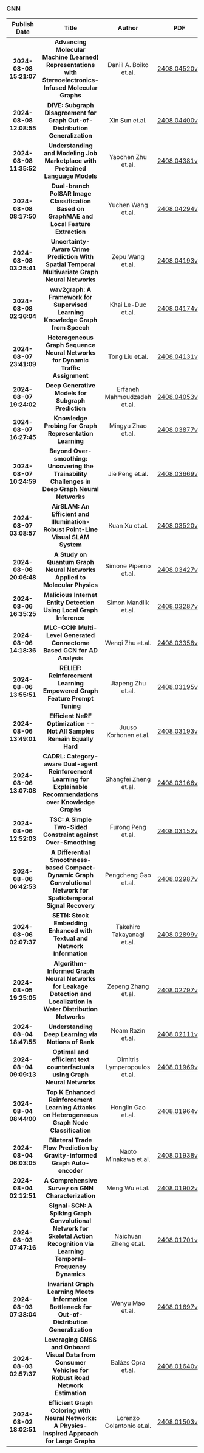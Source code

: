 
### GNN
|Publish Date|Title|Author|PDF|Code|
| :---: | :---: | :---: | :---: | :---: |
|**2024-08-08 15:21:07**|**Advancing Molecular Machine (Learned) Representations with   Stereoelectronics-Infused Molecular Graphs**|Daniil A. Boiko et.al.|[2408.04520v1](http://arxiv.org/abs/2408.04520v1)|[link](https://github.com/gomesgroup/simg)|
|**2024-08-08 12:08:55**|**DIVE: Subgraph Disagreement for Graph Out-of-Distribution Generalization**|Xin Sun et.al.|[2408.04400v1](http://arxiv.org/abs/2408.04400v1)|null|
|**2024-08-08 11:35:52**|**Understanding and Modeling Job Marketplace with Pretrained Language   Models**|Yaochen Zhu et.al.|[2408.04381v1](http://arxiv.org/abs/2408.04381v1)|null|
|**2024-08-08 08:17:50**|**Dual-branch PolSAR Image Classification Based on GraphMAE and Local   Feature Extraction**|Yuchen Wang et.al.|[2408.04294v1](http://arxiv.org/abs/2408.04294v1)|null|
|**2024-08-08 03:25:41**|**Uncertainty-Aware Crime Prediction With Spatial Temporal Multivariate   Graph Neural Networks**|Zepu Wang et.al.|[2408.04193v1](http://arxiv.org/abs/2408.04193v1)|null|
|**2024-08-08 02:36:04**|**wav2graph: A Framework for Supervised Learning Knowledge Graph from   Speech**|Khai Le-Duc et.al.|[2408.04174v1](http://arxiv.org/abs/2408.04174v1)|null|
|**2024-08-07 23:41:09**|**Heterogeneous Graph Sequence Neural Networks for Dynamic Traffic   Assignment**|Tong Liu et.al.|[2408.04131v1](http://arxiv.org/abs/2408.04131v1)|null|
|**2024-08-07 19:24:02**|**Deep Generative Models for Subgraph Prediction**|Erfaneh Mahmoudzadeh et.al.|[2408.04053v1](http://arxiv.org/abs/2408.04053v1)|null|
|**2024-08-07 16:27:45**|**Knowledge Probing for Graph Representation Learning**|Mingyu Zhao et.al.|[2408.03877v1](http://arxiv.org/abs/2408.03877v1)|null|
|**2024-08-07 10:24:59**|**Beyond Over-smoothing: Uncovering the Trainability Challenges in Deep   Graph Neural Networks**|Jie Peng et.al.|[2408.03669v1](http://arxiv.org/abs/2408.03669v1)|null|
|**2024-08-07 03:08:57**|**AirSLAM: An Efficient and Illumination-Robust Point-Line Visual SLAM   System**|Kuan Xu et.al.|[2408.03520v1](http://arxiv.org/abs/2408.03520v1)|null|
|**2024-08-06 20:06:48**|**A Study on Quantum Graph Neural Networks Applied to Molecular Physics**|Simone Piperno et.al.|[2408.03427v1](http://arxiv.org/abs/2408.03427v1)|null|
|**2024-08-06 16:35:25**|**Malicious Internet Entity Detection Using Local Graph Inference**|Simon Mandlik et.al.|[2408.03287v2](http://arxiv.org/abs/2408.03287v2)|null|
|**2024-08-06 14:18:36**|**MLC-GCN: Multi-Level Generated Connectome Based GCN for AD Analysis**|Wenqi Zhu et.al.|[2408.03358v1](http://arxiv.org/abs/2408.03358v1)|null|
|**2024-08-06 13:55:51**|**RELIEF: Reinforcement Learning Empowered Graph Feature Prompt Tuning**|Jiapeng Zhu et.al.|[2408.03195v1](http://arxiv.org/abs/2408.03195v1)|null|
|**2024-08-06 13:49:01**|**Efficient NeRF Optimization -- Not All Samples Remain Equally Hard**|Juuso Korhonen et.al.|[2408.03193v1](http://arxiv.org/abs/2408.03193v1)|null|
|**2024-08-06 13:07:08**|**CADRL: Category-aware Dual-agent Reinforcement Learning for Explainable   Recommendations over Knowledge Graphs**|Shangfei Zheng et.al.|[2408.03166v1](http://arxiv.org/abs/2408.03166v1)|null|
|**2024-08-06 12:52:03**|**TSC: A Simple Two-Sided Constraint against Over-Smoothing**|Furong Peng et.al.|[2408.03152v1](http://arxiv.org/abs/2408.03152v1)|null|
|**2024-08-06 06:42:53**|**A Differential Smoothness-based Compact-Dynamic Graph Convolutional   Network for Spatiotemporal Signal Recovery**|Pengcheng Gao et.al.|[2408.02987v1](http://arxiv.org/abs/2408.02987v1)|null|
|**2024-08-06 02:07:37**|**SETN: Stock Embedding Enhanced with Textual and Network Information**|Takehiro Takayanagi et.al.|[2408.02899v1](http://arxiv.org/abs/2408.02899v1)|null|
|**2024-08-05 19:25:05**|**Algorithm-Informed Graph Neural Networks for Leakage Detection and   Localization in Water Distribution Networks**|Zepeng Zhang et.al.|[2408.02797v1](http://arxiv.org/abs/2408.02797v1)|null|
|**2024-08-04 18:47:55**|**Understanding Deep Learning via Notions of Rank**|Noam Razin et.al.|[2408.02111v1](http://arxiv.org/abs/2408.02111v1)|null|
|**2024-08-04 09:09:13**|**Optimal and efficient text counterfactuals using Graph Neural Networks**|Dimitris Lymperopoulos et.al.|[2408.01969v1](http://arxiv.org/abs/2408.01969v1)|null|
|**2024-08-04 08:44:00**|**Top K Enhanced Reinforcement Learning Attacks on Heterogeneous Graph   Node Classification**|Honglin Gao et.al.|[2408.01964v1](http://arxiv.org/abs/2408.01964v1)|null|
|**2024-08-04 06:03:05**|**Bilateral Trade Flow Prediction by Gravity-informed Graph Auto-encoder**|Naoto Minakawa et.al.|[2408.01938v1](http://arxiv.org/abs/2408.01938v1)|null|
|**2024-08-04 02:12:51**|**A Comprehensive Survey on GNN Characterization**|Meng Wu et.al.|[2408.01902v1](http://arxiv.org/abs/2408.01902v1)|null|
|**2024-08-03 07:47:16**|**Signal-SGN: A Spiking Graph Convolutional Network for Skeletal Action   Recognition via Learning Temporal-Frequency Dynamics**|Naichuan Zheng et.al.|[2408.01701v1](http://arxiv.org/abs/2408.01701v1)|null|
|**2024-08-03 07:38:04**|**Invariant Graph Learning Meets Information Bottleneck for   Out-of-Distribution Generalization**|Wenyu Mao et.al.|[2408.01697v1](http://arxiv.org/abs/2408.01697v1)|[link](https://github.com/maowenyu-11/infoigl)|
|**2024-08-03 02:57:37**|**Leveraging GNSS and Onboard Visual Data from Consumer Vehicles for   Robust Road Network Estimation**|Balázs Opra et.al.|[2408.01640v1](http://arxiv.org/abs/2408.01640v1)|null|
|**2024-08-02 18:02:51**|**Efficient Graph Coloring with Neural Networks: A Physics-Inspired   Approach for Large Graphs**|Lorenzo Colantonio et.al.|[2408.01503v1](http://arxiv.org/abs/2408.01503v1)|null|
